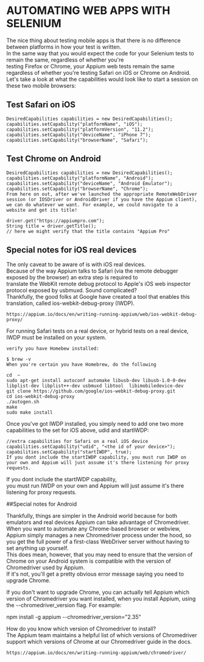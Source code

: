 
# AUTOMATING WEB APPS WITH SELENIUM

The nice thing about testing mobile apps is that there is no difference between platforms in how your test is written.   
In the same way that you would expect the code for your Selenium tests to remain the same, regardless of whether you're   
testing Firefox or Chrome, your Appium web tests remain the same regardless of whether you're testing Safari on iOS or Chrome on Android.  
 Let's take a look at what the capabilities would look like to start a session on these two mobile browsers:  

## Test Safari on iOS

```
DesiredCapabilities capabilities = new DesiredCapabilities();
capabilities.setCapability("platformName", "iOS");
capabilities.setCapability("platformVersion", "11.2");
capabilities.setCapability("deviceName", "iPhone 7");
capabilities.setCapability("browserName", "Safari");
```

## Test Chrome on Android

```
DesiredCapabilities capabilities = new DesiredCapabilities();
capabilities.setCapability("platformName", "Android");
capabilities.setCapability("deviceName", "Android Emulator");
capabilities.setCapability("browserName", "Chrome");
From here on out, after we've launched the appropriate RemoteWebDriver session (or IOSDriver or AndroidDriver if you have the Appium client), we can do whatever we want. For example, we could navigate to a website and get its title!
```

```
driver.get("https://appiumpro.com");
String title = driver.getTitle();
// here we might verify that the title contains "Appium Pro"
```


## Special notes for iOS real devices

The only caveat to be aware of is with iOS real devices.  
Because of the way Appium talks to Safari (via the remote debugger exposed by the browser) an extra step is required to   
translate the WebKit remote debug protocol to Apple's iOS web inspector protocol exposed by usbmuxd. Sound complicated?  
Thankfully, the good folks at Google have created a tool that enables this translation, called ios-webkit-debug-proxy (IWDP).

`https://appium.io/docs/en/writing-running-appium/web/ios-webkit-debug-proxy/`

   
For running Safari tests on a real device, or hybrid tests on a real device, IWDP must be installed on your system.  

 
 ```
 verify you have Homebew installed:

$ brew -v
When you're certain you have Homebrew, do the following 

 cd  ~
 sudo apt-get install autoconf automake libusb-dev libusb-1.0-0-dev libplist-dev libplist++-dev usbmuxd libtool  libimobiledevice-dev
 git clone https://github.com/google/ios-webkit-debug-proxy.git
 cd ios-webkit-debug-proxy
 ./autogen.sh
 make
 sudo make install

```

Once you've got IWDP installed, you simply need to add one two more capabilities to the set for iOS above, udid and startIWDP:

```
//extra capabilities for Safari on a real iOS device
capabilities.setCapability("udid", "<the id of your device>");
capabilities.setCapability("startIWDP", true);
If you dont include the startIWDP capability, you must run IWDP on your own and Appium will just assume it's there listening for proxy requests.  
```

If you dont include the startIWDP capability,  
you must run IWDP on your own and Appium will just assume it's there listening for proxy requests.  

##Special notes for Android

Thankfully, things are simpler in the Android world because for both emulators and real devices Appium can take advantage of Chromedriver.  
When you want to automate any Chrome-based browser or webview, Appium simply manages a new Chromedriver process under the hood, so you get the full power of a first-class WebDriver server without having to set anything up yourself.  
This does mean, however, that you may need to ensure that the version of Chrome on your Android system is compatible with the version of Chromedriver used by Appium.  
If it's not, you'll get a pretty obvious error message saying you need to upgrade Chrome.

If you don't want to upgrade Chrome, you can actually tell Appium which version of Chromedriver you want installed, when you install Appium, using the --chromedriver_version flag. For example:

npm install -g appium --chromedriver_version="2.35"

How do you know which version of Chromedriver to install?  
The Appium team maintains a helpful list of which versions of Chromedriver support which versions of Chrome at our Chromedriver guide in the docs.  

`https://appium.io/docs/en/writing-running-appium/web/chromedriver/`
